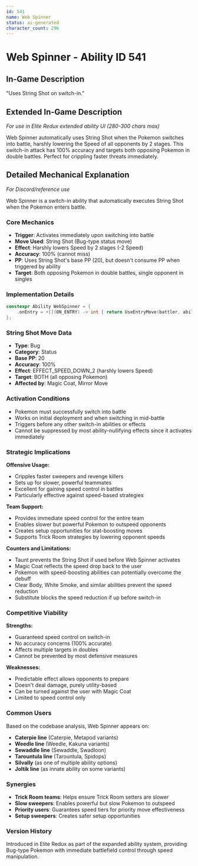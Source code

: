 ```yaml
---
id: 541
name: Web Spinner
status: ai-generated
character_count: 296
---
```


# Web Spinner - Ability ID 541

## In-Game Description
"Uses String Shot on switch-in."

## Extended In-Game Description
*For use in Elite Redux extended ability UI (280-300 chars max)*

Web Spinner automatically uses String Shot when the Pokemon switches into battle, harshly lowering the Speed of all opponents by 2 stages. This switch-in attack has 100% accuracy and targets both opposing Pokemon in double battles. Perfect for crippling faster threats immediately.

## Detailed Mechanical Explanation
*For Discord/reference use*

Web Spinner is a switch-in ability that automatically executes String Shot when the Pokemon enters battle.

### Core Mechanics
- **Trigger**: Activates immediately upon switching into battle
- **Move Used**: String Shot (Bug-type status move)
- **Effect**: Harshly lowers Speed by 2 stages (-2 Speed)
- **Accuracy**: 100% (cannot miss)
- **PP**: Uses String Shot's base PP (20), but doesn't consume PP when triggered by ability
- **Target**: Both opposing Pokemon in double battles, single opponent in singles

### Implementation Details
```cpp
constexpr Ability WebSpinner = {
    .onEntry = +[](ON_ENTRY) -> int { return UseEntryMove(battler, ability, MOVE_STRING_SHOT, 0); },
};
```

### String Shot Move Data
- **Type**: Bug
- **Category**: Status
- **Base PP**: 20
- **Accuracy**: 100%
- **Effect**: EFFECT_SPEED_DOWN_2 (harshly lowers Speed)
- **Target**: BOTH (all opposing Pokemon)
- **Affected by**: Magic Coat, Mirror Move

### Activation Conditions
- Pokemon must successfully switch into battle
- Works on initial deployment and when switching in mid-battle
- Triggers before any other switch-in abilities or effects
- Cannot be suppressed by most ability-nullifying effects since it activates immediately

### Strategic Implications
**Offensive Usage:**
- Cripples faster sweepers and revenge killers
- Sets up for slower, powerful teammates
- Excellent for gaining speed control in battles
- Particularly effective against speed-based strategies

**Team Support:**
- Provides immediate speed control for the entire team
- Enables slower but powerful Pokemon to outspeed opponents
- Creates setup opportunities for stat-boosting moves
- Supports Trick Room strategies by lowering opponent speeds

**Counters and Limitations:**
- Taunt prevents the String Shot if used before Web Spinner activates
- Magic Coat reflects the speed drop back to the user
- Pokemon with speed-boosting abilities can potentially overcome the debuff
- Clear Body, White Smoke, and similar abilities prevent the speed reduction
- Substitute blocks the speed reduction if up before switch-in

### Competitive Viability
**Strengths:**
- Guaranteed speed control on switch-in
- No accuracy concerns (100% accurate)
- Affects multiple targets in doubles
- Cannot be prevented by most defensive measures

**Weaknesses:**
- Predictable effect allows opponents to prepare
- Doesn't deal damage, purely utility-based
- Can be turned against the user with Magic Coat
- Limited to speed control only

### Common Users
Based on the codebase analysis, Web Spinner appears on:
- **Caterpie line** (Caterpie, Metapod variants)
- **Weedle line** (Weedle, Kakuna variants) 
- **Sewaddle line** (Sewaddle, Swadloon)
- **Tarountula line** (Tarountula, Spidops)
- **Silvally** (as one of multiple ability options)
- **Joltik line** (as innate ability on some variants)

### Synergies
- **Trick Room teams**: Helps ensure Trick Room setters are slower
- **Slow sweepers**: Enables powerful but slow Pokemon to outspeed
- **Priority users**: Guarantees speed tiers for priority move effectiveness
- **Setup sweepers**: Creates safer setup opportunities

### Version History
Introduced in Elite Redux as part of the expanded ability system, providing Bug-type Pokemon with immediate battlefield control through speed manipulation.